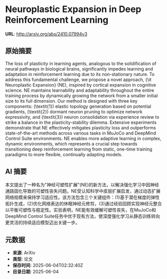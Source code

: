 # Neuroplastic Expansion in Deep Reinforcement Learning

**URL**: http://arxiv.org/abs/2410.07994v3

## 原始摘要

The loss of plasticity in learning agents, analogous to the solidification of
neural pathways in biological brains, significantly impedes learning and
adaptation in reinforcement learning due to its non-stationary nature. To
address this fundamental challenge, we propose a novel approach, {\it
Neuroplastic Expansion} (NE), inspired by cortical expansion in cognitive
science. NE maintains learnability and adaptability throughout the entire
training process by dynamically growing the network from a smaller initial size
to its full dimension. Our method is designed with three key components:
(\textit{1}) elastic topology generation based on potential gradients,
(\textit{2}) dormant neuron pruning to optimize network expressivity, and
(\textit{3}) neuron consolidation via experience review to strike a balance in
the plasticity-stability dilemma. Extensive experiments demonstrate that NE
effectively mitigates plasticity loss and outperforms state-of-the-art methods
across various tasks in MuJoCo and DeepMind Control Suite environments. NE
enables more adaptive learning in complex, dynamic environments, which
represents a crucial step towards transitioning deep reinforcement learning
from static, one-time training paradigms to more flexible, continually adapting
models.


## AI 摘要

本文提出了一种名为"神经可塑性扩展"(NE)的新方法，以解决强化学习中因神经通路固化导致的可塑性丧失问题。NE受认知科学中皮层扩展启发，通过动态扩展网络规模来保持学习适应性。该方法包含三个关键组件：(1)基于潜在梯度的弹性拓扑生成，(2)优化网络表达的休眠神经元修剪，(3)通过经验回顾实现神经元整合以平衡可塑性与稳定性。实验表明，NE能有效缓解可塑性丧失，在MuJoCo和DeepMind Control Suite任务中优于现有方法，使深度强化学习从静态训练转向更灵活的持续适应模型迈出关键一步。

## 元数据

- **来源**: ArXiv
- **类型**: 论文
- **保存时间**: 2025-06-04T02:32:40Z
- **目录日期**: 2025-06-04
